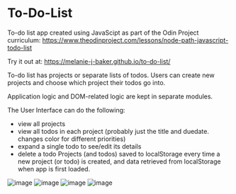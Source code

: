 # To-Do-List

To-do list app created using JavaScipt as part of the Odin Project curriculum: https://www.theodinproject.com/lessons/node-path-javascript-todo-list

Try it out at:
https://melanie-j-baker.github.io/to-do-list/

To-do list has projects or separate lists of todos. Users can create new projects and choose which project their todos go into.

Application logic and DOM-related logic are kept in separate modules.

The User Interface can do the following:

- view all projects
- view all todos in each project (probably just the title and duedate. changes color for different priorities)
- expand a single todo to see/edit its details
- delete a todo
  Projects (and todos) saved to localStorage every time a new project (or todo) is created, and data retrieved from localStorage when app is first loaded.

![image](https://github.com/user-attachments/assets/3aba05d7-f2f0-4722-b174-379bc72cbd82)
![image](https://github.com/user-attachments/assets/386660eb-23a3-4dfb-bd49-223186cce363)
![image](https://github.com/user-attachments/assets/6d1df369-9627-4eb2-98cf-f50fe7d6a27a)
![image](https://github.com/user-attachments/assets/5d12375a-afb5-4778-b88c-78245208562b)
